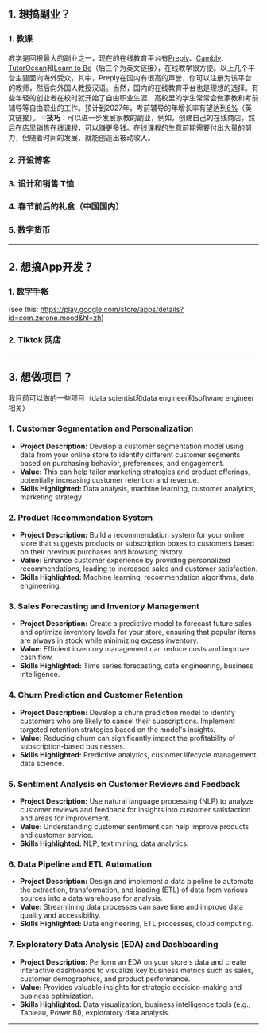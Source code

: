 

## 1. 想搞副业？
### 1. 教课
教学是回报最大的副业之一，现在的在线教育平台有[Preply](https://preply.com/zh/teach)、[Cambly](https://www.cambly.com/en/tutors?lang=zh_CN)、[TutorOcean](https://www.tutorocean.com/signup?role=tutor)和[Learn to Be](https://www.learntobe.org/apply)（后三个为英文链接），在线教学很方便。以上几个平台主要面向海外受众，其中，Preply在国内有很高的声誉，你可以注册为该平台的教师，然后向外国人教授汉语。当然，国内的在线教育平台也是理想的选择。有些年轻的创业者在校时就开始了自由职业生涯，高校里的学生常常会做家教和考前辅导等自由职业的工作。预计到2027年，考前辅导的年增长率有望达到[6%](https://www.imarcgroup.com/test-preparation-market)（英文链接）。
💡**技巧**：可以进一步发展家教的副业，例如，创建自己的在线商店，然后在店里销售在线课程，可以赚更多钱。[在线课程](https://www.shopify.com/zh/blog/digital-products)的生意前期需要付出大量的努力，但随着时间的发展，就能创造出被动收入。
### 2. 开设博客
### 3. 设计和销售 T恤
### 4. 春节前后的礼盒（中国国内）
### 5. 数字货币

----
## 2. 想搞App开发？
### 1. 数字手帐 
(see this: https://play.google.com/store/apps/details?id=com.zerone.mood&hl=zh)

### 2. Tiktok 网店

---
## 3. 想做项目？
我目前可以做的一些项目（data scientist和data engineer和software engineer相关）
### 1. **Customer Segmentation and Personalization**
   - **Project Description:** Develop a customer segmentation model using data from your online store to identify different customer segments based on purchasing behavior, preferences, and engagement.
   - **Value:** This can help tailor marketing strategies and product offerings, potentially increasing customer retention and revenue.
   - **Skills Highlighted:** Data analysis, machine learning, customer analytics, marketing strategy.

### 2. **Product Recommendation System**
   - **Project Description:** Build a recommendation system for your online store that suggests products or subscription boxes to customers based on their previous purchases and browsing history.
   - **Value:** Enhance customer experience by providing personalized recommendations, leading to increased sales and customer satisfaction.
   - **Skills Highlighted:** Machine learning, recommendation algorithms, data engineering.

### 3. **Sales Forecasting and Inventory Management**
   - **Project Description:** Create a predictive model to forecast future sales and optimize inventory levels for your store, ensuring that popular items are always in stock while minimizing excess inventory.
   - **Value:** Efficient inventory management can reduce costs and improve cash flow.
   - **Skills Highlighted:** Time series forecasting, data engineering, business intelligence.

### 4. **Churn Prediction and Customer Retention**
   - **Project Description:** Develop a churn prediction model to identify customers who are likely to cancel their subscriptions. Implement targeted retention strategies based on the model's insights.
   - **Value:** Reducing churn can significantly impact the profitability of subscription-based businesses.
   - **Skills Highlighted:** Predictive analytics, customer lifecycle management, data science.

### 5. **Sentiment Analysis on Customer Reviews and Feedback**
   - **Project Description:** Use natural language processing (NLP) to analyze customer reviews and feedback for insights into customer satisfaction and areas for improvement.
   - **Value:** Understanding customer sentiment can help improve products and customer service.
   - **Skills Highlighted:** NLP, text mining, data analytics.

### 6. **Data Pipeline and ETL Automation**
   - **Project Description:** Design and implement a data pipeline to automate the extraction, transformation, and loading (ETL) of data from various sources into a data warehouse for analysis.
   - **Value:** Streamlining data processes can save time and improve data quality and accessibility.
   - **Skills Highlighted:** Data engineering, ETL processes, cloud computing.

### 7. **Exploratory Data Analysis (EDA) and Dashboarding**
   - **Project Description:** Perform an EDA on your store's data and create interactive dashboards to visualize key business metrics such as sales, customer demographics, and product performance.
   - **Value:** Provides valuable insights for strategic decision-making and business optimization.
   - **Skills Highlighted:** Data visualization, business intelligence tools (e.g., Tableau, Power BI), exploratory data analysis.


---




































